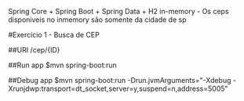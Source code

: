 Spring Core + Spring Boot + Spring Data + H2 in-memory
	- Os ceps disponiveis no inmemory são somente da cidade de sp

#Exercício 1 - Busca de CEP

##URI
/cep/{ID}

##Run app
$mvn spring-boot:run

##Debug app
$mvn spring-boot:run -Drun.jvmArguments="-Xdebug -Xrunjdwp:transport=dt_socket,server=y,suspend=n,address=5005"

